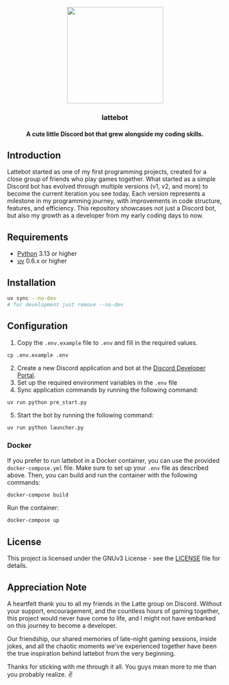<p align="center">
  <img width="225" height="225" src="https://i.imgur.com/ufq5WOM.png">
</p>
<h3 align="center">lattebot</h3>
<h4 align="center">A cute little Discord bot that grew alongside my coding skills.</h4>

## Introduction

Lattebot started as one of my first programming projects, created for a close group of friends who play games together. What started as a simple Discord bot has evolved through multiple versions (v1, v2, and more) to become the current iteration you see today. Each version represents a milestone in my programming journey, with improvements in code structure, features, and efficiency. This repository showcases not just a Discord bot, but also my growth as a developer from my early coding days to now.

## Requirements

- [Python](https://www.python.org) 3.13 or higher
- [uv](https://docs.astral.sh/uv) 0.6.x or higher

## Installation

```bash
uv sync --no-dev
# for development just remove --no-dev
```

## Configuration

1. Copy the `.env.example` file to `.env` and fill in the required values.

```
cp .env.example .env
```

2. Create a new Discord application and bot at the [Discord Developer Portal](https://discord.com/developers/applications).
3. Set up the required environment variables in the `.env` file
4. Sync application commands by running the following command:

```bash
uv run python pre_start.py
```

5. Start the bot by running the following command:

```bash
uv run python launcher.py
```

### Docker

If you prefer to run lattebot in a Docker container, you can use the provided `docker-compose.yml` file. Make sure to set up your `.env` file as described above.
Then, you can build and run the container with the following commands:

```bash
docker-compose build
```

Run the container:

```bash
docker-compose up
```

## License

This project is licensed under the GNUv3 License - see the [LICENSE](LICENSE) file for details.

## Appreciation Note

A heartfelt thank you to all my friends in the Latte group on Discord. Without your support, encouragement, and the countless hours of gaming together, this project would never have come to life, and I might not have embarked on this journey to become a developer.

Our friendship, our shared memories of late-night gaming sessions, inside jokes, and all the chaotic moments we've experienced together have been the true inspiration behind lattebot from the very beginning.

Thanks for sticking with me through it all. You guys mean more to me than you probably realize. ✌️
